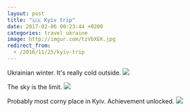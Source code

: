 ```yaml
---
layout: post
title: "🇺🇦 Kyiv trip"
date: 2017-02-06 00:23:44 +0200
categories: travel ukraine
image: http://imgur.com/tzVbXEK.jpg
redirect_from:
  - /2016/11/25/kyiv-trip
---
```


Ukrainian winter. It's really cold outside.
<img src="http://imgur.com/tzVbXEK.jpg"/>

The sky is the limit.
<img src="http://imgur.com/mW7K6Jl.jpg"/>

Probably most corny place in Kyiv. Achievement unlocked.
<img src="http://imgur.com/DRP1Cj6.jpg"/>
